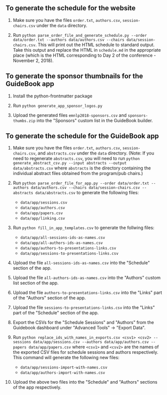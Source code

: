 ## To generate the schedule for the website

1. Make sure you have the files `order.txt`, `authors.csv`, `session-chairs.csv` under the `data` directory.

2. Run `python parse_order_file_and_generate_schedule.py --order data/order.txt --authors data/authors.csv --chairs data/session-chairs.csv`. This will print out the HTML schedule to standard output. Take this output and replace the HTML in `schedule.md` in the appropriate place (which is the HTML corresponding to Day 2 of the conference - November 2, 2018).

## To generate the sponsor thumbnails for the GuideBook app

1. Install the python-frontmatter package

2. Run `python generate_app_sponsor_logos.py`

3. Upload the generated files `emnlp2018-sponsors.csv` and `sponsors-thumbs.zip` into the "Sponsors" custom list in the GuideBook builder.

## To generate the schedule for the GuideBook app

1. Make sure you have the files `order.txt`, `authors.csv`, `session-chairs.csv`, and `abstracts.csv` under the `data` directory. (Note: If you need to regenerate `abstracts.csv`, you will need to run `python generate_abstract_csv.py --input abstracts --output data/abstracts.csv` where `abstracts` is the directory containing the individual abstract files obtained from the program/pub chairs.)

2. Run `python parse_order_file_for_app.py --order data/order.txt --authors data/authors.csv --chairs data/session-chairs.csv --abstracts data/abstracts.csv` to generate the following files: 
    - `data/app/sessions.csv`
    - `data/app/authors.csv`
    - `data/app/papers.csv`
    - `data/app/linking.csv`

3. Run `python fill_in_app_templates.csv` to generate the follwing files:
    - `data/app/all-sessions-ids-as-names.csv`
    - `data/app/all-authors-ids-as-names.csv`
    - `data/app/authors-to-presentations-links.csv`
    - `data/app/sessions-to-presentations-links.csv`

4. Upload the file `all-sessions-ids-as-names.csv` into the "Schedule" section of the app.

5. Upload the file `all-authors-ids-as-names.csv` into the "Authors" custom list section of the app.

6. Upload the file `authors-to-presentations-links.csv` into the "Links" part of the "Authors" section of the app.

7. Upload the file `sessions-to-presentations-links.csv` into the "Links" part of the "Schedule" section of the app.

8. Export the CSVs for the "Schedule Sessions" and "Authors" from the Guidebook dashboard under "Advanced Tools" -> "Export Data".

9. Run `python replace_ids_with_names_in_exports.csv <csv1> <csv2> --sessions data/app/sessions.csv --authors data/app/authors.csv --papers data/app/papers.csv` where `<csv1>` and `<csv2>` are the names of the exported CSV files for schedule sessions and authors respectively. This command will generate the following new files:

    - `data/app/sessions-import-with-names.csv`
    - `data/app/authors-import-with-names.csv`

10. Upload the above two files into the "Schedule" and "Authors" sections of the app respectively.

